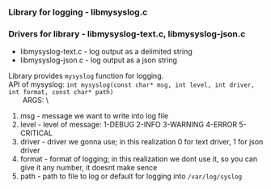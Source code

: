 ### Library for logging - libmysyslog.c
### Drivers for library - libmysyslog-text.c, libmysyslog-json.c
- libmysyslog-text.c - log output as a delimited string
- libmysyslog-json.c - log output as a json string

Library provides `mysyslog` function for logging.\
API of mysyslog: ```int mysyslog(const char* msg, int level, int driver, int format, const char* path)```\
&emsp;&emsp;ARGS: \
1. msg - message we want to write into log file
2. level - level of message: 1-DEBUG 2-INFO 3-WARNING 4-ERROR 5-CRITICAL
3. driver - driver we gonna use; in this realization 0 for text driver, 1 for json driver
4. format - format of logging; in this realization we dont use it, so you can give it any number, it doesnt make sence
5. path - path to file to log or default for logging into `/var/log/syslog`
